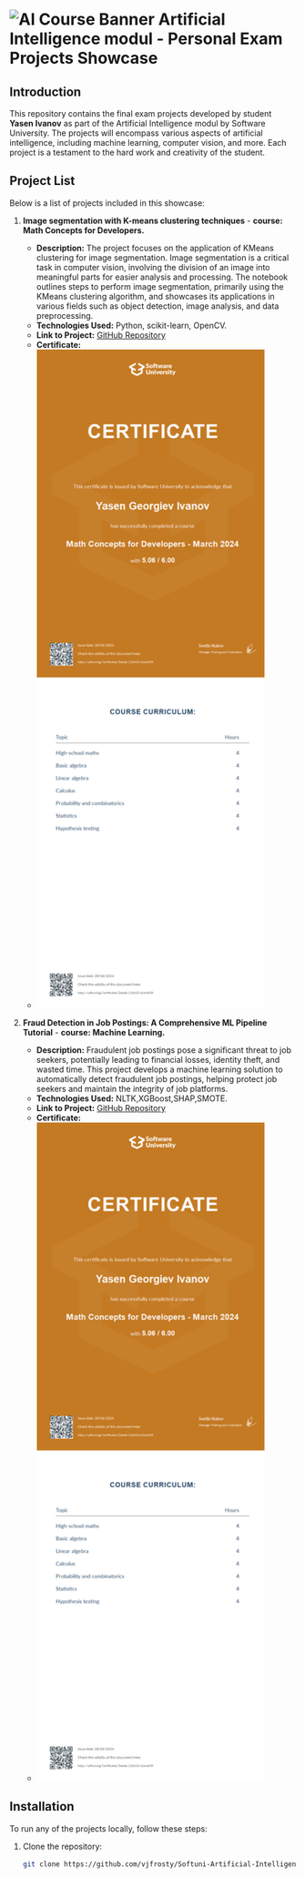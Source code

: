 # ![AI Course Banner](https://softuni.bg/content/images/header/white-horizontal-logo-university.svg) Artificial Intelligence modul  - Personal Exam Projects Showcase 

## Introduction

This repository contains the final exam projects developed by student **Yasen Ivanov** as part of the Artificial Intelligence modul by Software University. The  projects will encompass various aspects of artificial intelligence, including machine learning, computer vision, and more. Each project is a testament to the hard work and creativity of the student.

## Project List

Below is a list of projects included in this showcase:

1. **Image segmentation with K-means clustering techniques** - **course: Math Concepts for Developers.**
   
   - **Description:** The project focuses on the application of KMeans clustering for image segmentation. Image segmentation is a critical task in computer vision, involving the division of an image into meaningful parts for easier analysis and processing. The notebook outlines steps to perform image segmentation, primarily using the KMeans clustering algorithm, and showcases its applications in various fields such as object detection, image analysis, and data preprocessing.
   - **Technologies Used:** Python, scikit-learn, OpenCV.
   - **Link to Project:** [GitHub Repository](https://github.com/vjfrosty/Softuni-Artificial-Intelligence-projects/blob/main/01_Math-Concepts-for-Developers/Exam_project_v1.ipynb) 
   - **Certificate:**
   - 
     <img src="https://github.com/vjfrosty/Softuni-Artificial-Intelligence-projects/blob/main/01_Math-Concepts-for-Developers/Math%20Concepts%20for%20Developers%20-%20March%202024%20-%20Certificate.jpeg" alt="Certificate" width="400">

     
2. **Fraud Detection in Job Postings: A Comprehensive ML Pipeline Tutorial** - **course: Machine Learning.**

   - **Description:** Fraudulent job postings pose a significant threat to job seekers, potentially leading to financial losses, identity theft, and wasted time. This project develops a machine learning solution to automatically detect fraudulent job postings, helping protect job seekers and maintain the integrity of job platforms.
   - **Technologies Used:** NLTK,XGBoost,SHAP,SMOTE.
   - **Link to Project:** [GitHub Repository](https://github.com/vjfrosty/Fraud-Detection-in-Job-Postings-A-Comprehensive-ML-Pipeline-Tutorial)
   - **Certificate:**
   - <img src="https://github.com/vjfrosty/Softuni-Artificial-Intelligence-projects/blob/main/01_Math-Concepts-for-Developers/Math%20Concepts%20for%20Developers%20-%20March%202024%20-%20Certificate.jpeg" alt="Certificate" width="400">

## Installation
To run any of the projects locally, follow these steps:
1. Clone the repository:
   ```bash
   git clone https://github.com/vjfrosty/Softuni-Artificial-Intelligence-projects.git
